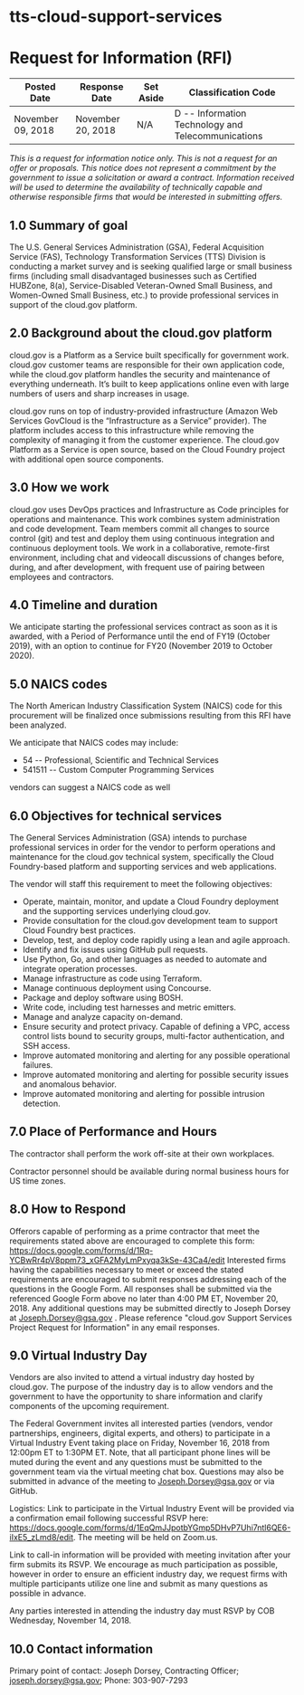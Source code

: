 # tts-cloud-support-services
# Request for Information (RFI)


Posted Date | Response Date | Set Aside | Classification Code 
------------ | ------------- | ------------- | -------------
November 09, 2018 | November 20, 2018 | N/A | D -- Information Technology and Telecommunications

*This is a request for information notice only. This is not a request for an offer or proposals. This notice does not represent a commitment by the government to issue a solicitation or award a contract. Information received will be used to determine the availability of technically capable and otherwise responsible firms that would be interested in submitting offers.*

## 1.0 Summary of goal
The U.S. General Services Administration (GSA), Federal Acquisition Service (FAS), Technology Transformation Services (TTS) Division is conducting a market survey and is seeking qualified large or small business firms (including small disadvantaged businesses such as Certified HUBZone, 8(a), Service-Disabled Veteran-Owned Small Business, and Women-Owned Small Business, etc.) to provide professional services in support of the cloud.gov platform.

## 2.0 Background about the cloud.gov platform
cloud.gov is a Platform as a Service built specifically for government work. cloud.gov customer teams are responsible for their own application code, while the cloud.gov platform handles the security and maintenance of everything underneath. It’s built to keep applications online even with large numbers of users and sharp increases in usage.

cloud.gov runs on top of industry-provided infrastructure (Amazon Web Services GovCloud is the “Infrastructure as a Service” provider). The platform includes access to this infrastructure while removing the complexity of managing it from the customer experience. The cloud.gov Platform as a Service is open source, based on the Cloud Foundry project with additional open source components.

## 3.0 How we work
cloud.gov uses DevOps practices and Infrastructure as Code principles for operations and maintenance. This work combines system administration and code development. Team members commit all changes to source control (git) and test and deploy them using continuous integration and continuous deployment tools. We work in a collaborative, remote-first environment, including chat and videocall discussions of changes before, during, and after development, with frequent use of pairing between employees and contractors.

## 4.0 Timeline and duration
We anticipate starting the professional services contract as soon as it is awarded, with a Period of Performance until the end of FY19 (October 2019), with an option to continue for FY20 (November 2019 to October 2020).

## 5.0 NAICS codes
The North American Industry Classification System (NAICS) code for this procurement will be finalized once submissions resulting from this RFI have been analyzed.

We anticipate that NAICS codes may include:
* 54 -- Professional, Scientific and Technical Services
* 541511 -- Custom Computer Programming Services

vendors can suggest a NAICS code as well

## 6.0 Objectives for technical services
The General Services Administration (GSA) intends to purchase professional services in order for the vendor to perform operations and maintenance for the cloud.gov technical system, specifically the Cloud Foundry-based platform and supporting services and web applications.

The vendor will staff this requirement to meet the following objectives:
* Operate, maintain, monitor, and update a Cloud Foundry deployment and the supporting services underlying cloud.gov.
* Provide consultation for the cloud.gov development team to support Cloud Foundry best practices.
* Develop, test, and deploy code rapidly using a lean and agile approach.
* Identify and fix issues using GitHub pull requests.
* Use Python, Go, and other languages as needed to automate and integrate operation processes.
* Manage infrastructure as code using Terraform.
* Manage continuous deployment using Concourse.
* Package and deploy software using BOSH.
* Write code, including test harnesses and metric emitters.
* Manage and analyze capacity on-demand.
* Ensure security and protect privacy. Capable of defining a VPC, access control lists bound to security groups, multi-factor authentication, and SSH access.
* Improve automated monitoring and alerting for any possible operational failures.
* Improve automated monitoring and alerting for possible security issues and anomalous behavior.
* Improve automated monitoring and alerting for possible intrusion detection.

## 7.0 Place of Performance and Hours
The contractor shall perform the work off-site at their own workplaces.

Contractor personnel should be available during normal business hours for US time zones.

## 8.0 How to Respond
Offerors capable of performing as a prime contractor that meet the requirements stated above are encouraged to complete this form: https://docs.google.com/forms/d/1Rq-YCBwRr4pV8ppm73_xGFA2MyLmPxyqa3kSe-43Ca4/edit
Interested firms having the capabilities necessary to meet or exceed the stated requirements are encouraged to submit responses addressing each of the questions in the Google Form. All responses shall be submitted via the referenced Google Form above no later than 4:00 PM ET, November 20, 2018. Any additional questions may be submitted directly to Joseph Dorsey at Joseph.Dorsey@gsa.gov . Please reference "cloud.gov Support Services Project Request for Information" in any email responses.

## 9.0 Virtual Industry Day
Vendors are also invited to attend a virtual industry day hosted by cloud.gov. The purpose of the industry day is to allow vendors and the government to have the opportunity to share information and clarify components of the upcoming requirement. 

The Federal Government invites all interested parties (vendors, vendor partnerships, engineers, digital experts, and others) to participate in a Virtual Industry Event taking place on Friday, November 16, 2018 from 12:00pm ET to 1:30PM ET. Note, that all participant phone lines will be muted during the event and any questions must be submitted to the government team via the virtual meeting chat box. Questions may also be submitted in advance of the meeting to Joseph.Dorsey@gsa.gov or via GitHub.

Logistics: Link to participate in the Virtual Industry Event will be provided via a confirmation email following successful RSVP here: https://docs.google.com/forms/d/1EqQmJJpotbYGmp5DHvP7Uhi7ntl6QE6-iIxE5_zLmd8/edit. The meeting will be held on Zoom.us. 

Link to call-in information will be provided with meeting invitation after your firm submits its RSVP. We encourage as much participation as possible, however in order to ensure an efficient industry day, we request firms with multiple participants utilize one line and submit as many questions as possible in advance.   

Any parties interested in attending the industry day must RSVP by COB Wednesday, November 14, 2018. 

## 10.0 Contact information
Primary point of contact: Joseph Dorsey, Contracting Officer; joseph.dorsey@gsa.gov; Phone: 303-907-7293
